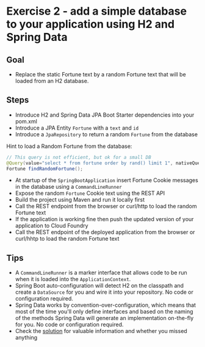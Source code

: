# Exercise 2 - add a simple database to your application using H2 and Spring Data

## Goal
 
* Replace the static Fortune text by a random Fortune text that will be loaded from an H2 database.


## Steps

* Introduce H2 and Spring Data JPA Boot Starter dependencies into your pom.xml
* Introduce a JPA Entity `Fortune` with a `text` and `id` 
* Introduce a `JpaRepository` to return a random `Fortune` from the database

Hint to load a Random Fortune from the database:

```java
// This query is not efficient, but ok for a small DB
@Query(value="select * from fortune order by rand() limit 1", nativeQuery = true)
Fortune findRandomFortune();
```

* At startup of the `SpringBootApplication` insert Fortune Cookie messages in the database using a `CommandLineRunner`
* Expose the random `Fortune` Cookie text using the REST API
* Build the project using Maven and run it locally first
* Call the REST endpoint from the browser or curl/http to load the random Fortune text
* If the application is working fine then push the updated version of your application to Cloud Foundry
* Call the REST endpoint of the deployed application from the browser or curl/hhtp to load the random Fortune text

## Tips

* A `CommandLineRunner` is a marker interface that allows code to be run when it is loaded into the `ApplicationContext`.
* Spring Boot auto-configuration will detect H2 on the classpath and create a `DataSource` for you and wire it into your repository. No code or configuration required.
* Spring Data works by convention-over-configuration, which means that most of the time you'll only define interfaces and based on the naming of the methods Spring Data will generate an implementation on-the-fly for you. No code or configuration required.
* Check the [solution](exercise-2-solution.md) for valuable information and whether you missed anything